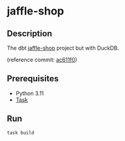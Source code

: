 <!-- vim: set ft=markdown : -->


# jaffle-shop

## Description

The dbt [jaffle-shop](https://github.com/dbt-labs/jaffle-shop#readme) project but with DuckDB.

(reference commit:
[ac611f0](https://github.com/dbt-labs/jaffle-shop/tree/ac611f062d88b24a2638200ab7d568f57ee78589))

## Prerequisites

* Python 3.11
* [Task](https://taskfile.dev/)

## Run

``` shell
task build
```

